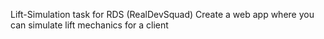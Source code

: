 Lift-Simulation task for RDS (RealDevSquad)
Create a web app where you can simulate lift mechanics for a client
